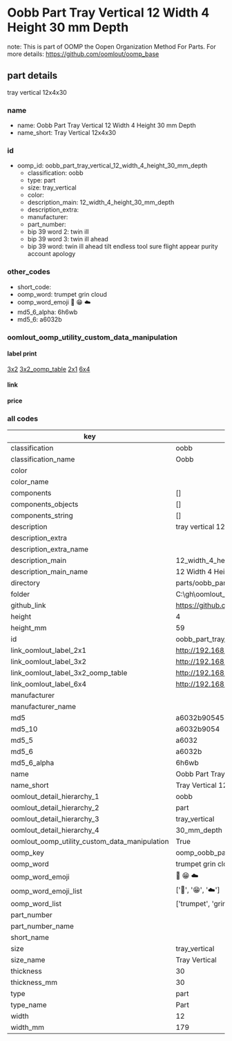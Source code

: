 # Oobb Part Tray Vertical 12 Width 4 Height 30 mm Depth  

note: This is part of OOMP the Oopen Organization Method For Parts. For more details: https://github.com/oomlout/oomp_base

##  part details
  



tray vertical 12x4x30



### name
* name: Oobb Part Tray Vertical 12 Width 4 Height 30 mm Depth
* name_short: Tray Vertical 12x4x30 
### id
* oomp_id: oobb_part_tray_vertical_12_width_4_height_30_mm_depth
  * classification: oobb
  * type: part
  * size: tray_vertical
  * color: 
  * description_main: 12_width_4_height_30_mm_depth
  * description_extra: 
  * manufacturer: 
  * part_number: 
  * bip 39 word 2: twin ill
  * bip 39 word 3: twin ill ahead
  * bip 39 word: twin ill ahead tilt endless tool sure flight appear purity account apology

### other_codes
* short_code: 
* oomp_word: trumpet grin cloud
* oomp_word_emoji :trumpet: :grin: :cloud:
* md5_6_alpha: 6h6wb
* md5_6: a6032b






### oomlout_oomp_utility_custom_data_manipulation
#### label print
[3x2](http://192.168.1.245:1112/?label=oomp%206h6wb)
[3x2_oomp_table](http://192.168.1.108:1112/?label=oomp%206h6wb)
[2x1](http://192.168.1.242:1112/?label=oomp%206h6wb)
[6x4](http://192.168.1.55:1112/?label=oomp%206h6wb)    

#### link

                              

#### price







### all codes 
| key | value |  
| --- | --- |  
| classification | oobb |  
| classification_name | Oobb |  
| color |  |  
| color_name |  |  
| components | [] |  
| components_objects | [] |  
| components_string | [] |  
| description | tray vertical 12x4x30 |  
| description_extra |  |  
| description_extra_name |  |  
| description_main | 12_width_4_height_30_mm_depth |  
| description_main_name | 12 Width 4 Height 30 mm Depth |  
| directory | parts/oobb_part_tray_vertical_12_width_4_height_30_mm_depth |  
| folder | C:\gh\oomlout_oobb_version_4_generated_parts\parts\oobb_part_tray_vertical_12_width_4_height_30_mm_depth |  
| github_link | https://github.com/oomlout/oomlout_oomp_part_src/tree/main/parts/oobb_part_tray_vertical_12_width_4_height_30_mm_depth |  
| height | 4 |  
| height_mm | 59 |  
| id | oobb_part_tray_vertical_12_width_4_height_30_mm_depth |  
| link_oomlout_label_2x1 | http://192.168.1.242:1112/?label=oomp%206h6wb |  
| link_oomlout_label_3x2 | http://192.168.1.245:1112/?label=oomp%206h6wb |  
| link_oomlout_label_3x2_oomp_table | http://192.168.1.108:1112/?label=oomp%206h6wb |  
| link_oomlout_label_6x4 | http://192.168.1.55:1112/?label=oomp%206h6wb |  
| manufacturer |  |  
| manufacturer_name |  |  
| md5 | a6032b905458fb4392a4de200a5c3f5b |  
| md5_10 | a6032b9054 |  
| md5_5 | a6032 |  
| md5_6 | a6032b |  
| md5_6_alpha | 6h6wb |  
| name | Oobb Part Tray Vertical 12 Width 4 Height 30 mm Depth |  
| name_short | Tray Vertical 12x4x30  |  
| oomlout_detail_hierarchy_1 | oobb |  
| oomlout_detail_hierarchy_2 | part |  
| oomlout_detail_hierarchy_3 | tray_vertical |  
| oomlout_detail_hierarchy_4 | 30_mm_depth |  
| oomlout_oomp_utility_custom_data_manipulation | True |  
| oomp_key | oomp_oobb_part_tray_vertical_12_width_4_height_30_mm_depth |  
| oomp_word | trumpet grin cloud |  
| oomp_word_emoji | :trumpet: :grin: :cloud: |  
| oomp_word_emoji_list | [':trumpet:', ':grin:', ':cloud:'] |  
| oomp_word_list | ['trumpet', 'grin', 'cloud'] |  
| part_number |  |  
| part_number_name |  |  
| short_name |  |  
| size | tray_vertical |  
| size_name | Tray Vertical |  
| thickness | 30 |  
| thickness_mm | 30 |  
| type | part |  
| type_name | Part |  
| width | 12 |  
| width_mm | 179 |  
